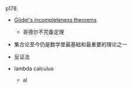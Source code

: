 p178

+ [Gödel's incompleteness theorems](https://en.wikipedia.org/wiki/G%C3%B6del's_incompleteness_theorems)
    + 哥德尔不完备定理

+ 集合论至今仍是数学里最基础和最重要的理论之一

+ 反证法

+ lambda calculus
    + al

